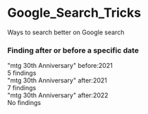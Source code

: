 # Google_Search_Tricks
Ways to search better on Google search


### Finding after or before a specific date

"mtg 30th Anniversary" before:2021<br>
5 findings<br>
"mtg 30th Anniversary" after:2021<br>
7 findings<br>
"mtg 30th Anniversary" after:2022<br>
No findings<br>

